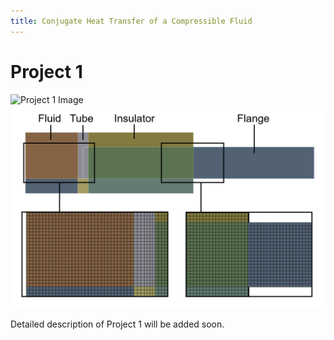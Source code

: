 ```yaml
---
title: Conjugate Heat Transfer of a Compressible Fluid
---
```


# Project 1

![Project 1 Image](url-to-project-1-image)
![Mesh-2](assets/Mesh-2.png)

Detailed description of Project 1 will be added soon.
